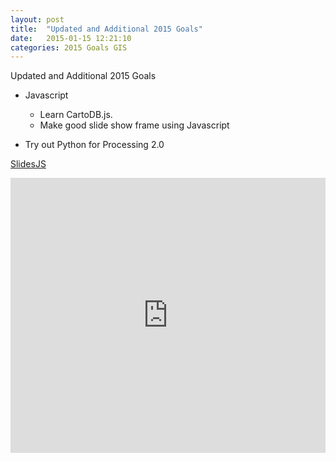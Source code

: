 ```yaml
---
layout: post
title:  "Updated and Additional 2015 Goals"
date:   2015-01-15 12:21:10
categories: 2015 Goals GIS 
---
```




Updated and Additional 2015 Goals

* Javascript
	* Learn CartoDB.js. 
	* Make good slide show frame using Javascript
	
* Try out Python for Processing 2.0 


<!--![GIF](https://dl-web.dropbox.com/get/Public/images/beh_gis_animated_gif_2_download.gif?_subject_uid=36281098&w=AAAE6FL_6TjkPRBTgWQ5LiLzIhlE0y9wH2nuJJmKgSMydw)
-->

[SlidesJS](http://www.slidesjs.com/)

<iframe src="https://nygeog.github.io/playing/" frameborder="0" style="width: 100%; height: 440px" ></iframe>